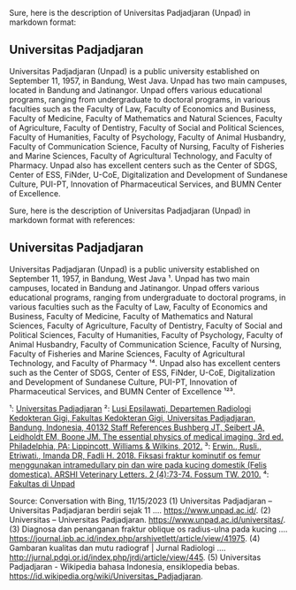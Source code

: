Sure, here is the description of Universitas Padjadjaran (Unpad) in markdown format:

## Universitas Padjadjaran

Universitas Padjadjaran (Unpad) is a public university established on September 11, 1957, in Bandung, West Java. Unpad has two main campuses, located in Bandung and Jatinangor. Unpad offers various educational programs, ranging from undergraduate to doctoral programs, in various faculties such as the Faculty of Law, Faculty of Economics and Business, Faculty of Medicine, Faculty of Mathematics and Natural Sciences, Faculty of Agriculture, Faculty of Dentistry, Faculty of Social and Political Sciences, Faculty of Humanities, Faculty of Psychology, Faculty of Animal Husbandry, Faculty of Communication Science, Faculty of Nursing, Faculty of Fisheries and Marine Sciences, Faculty of Agricultural Technology, and Faculty of Pharmacy. Unpad also has excellent centers such as the Center of SDGS, Center of ESS, FiNder, U-CoE, Digitalization and Development of Sundanese Culture, PUI-PT, Innovation of Pharmaceutical Services, and BUMN Center of Excellence. 

Sure, here is the description of Universitas Padjadjaran (Unpad) in markdown format with references:

## Universitas Padjadjaran

Universitas Padjadjaran (Unpad) is a public university established on September 11, 1957, in Bandung, West Java ¹. Unpad has two main campuses, located in Bandung and Jatinangor. Unpad offers various educational programs, ranging from undergraduate to doctoral programs, in various faculties such as the Faculty of Law, Faculty of Economics and Business, Faculty of Medicine, Faculty of Mathematics and Natural Sciences, Faculty of Agriculture, Faculty of Dentistry, Faculty of Social and Political Sciences, Faculty of Humanities, Faculty of Psychology, Faculty of Animal Husbandry, Faculty of Communication Science, Faculty of Nursing, Faculty of Fisheries and Marine Sciences, Faculty of Agricultural Technology, and Faculty of Pharmacy ¹⁴. Unpad also has excellent centers such as the Center of SDGS, Center of ESS, FiNder, U-CoE, Digitalization and Development of Sundanese Culture, PUI-PT, Innovation of Pharmaceutical Services, and BUMN Center of Excellence ¹²³. 


¹: [Universitas Padjadjaran](https://www.unpad.ac.id/)
²: [Lusi Epsilawati, Departemen Radiologi Kedokteran Gigi, Fakultas Kedokteran Gigi, Universitas Padjadjaran, Bandung, Indonesia, 40132 Staff References Bushberg JT, Seibert JA, Leidholdt EM, Boone JM. The essential physics of medical imaging, 3rd ed. Philadelphia, PA: Lippincott, Williams & Wilkins, 2012.](http://jurnal.pdgi.or.id/index.php/jrdi/article/view/445)
³: [Erwin., Rusli., Etriwati., Imanda DR, Fadli H. 2018. Fiksasi fraktur kominutif os femur menggunakan intramedullary pin dan wire pada kucing domestik (Felis domestica). ARSHI Veterinary Letters. 2 (4):73-74. Fossum TW. 2010.](https://journal.ipb.ac.id/index.php/arshivetlett/article/view/41975)
⁴: [Fakultas di Unpad](https://www.unpad.ac.id/fakultas/)

Source: Conversation with Bing, 11/15/2023
(1) Universitas Padjadjaran – Universitas Padjadjaran berdiri sejak 11 .... https://www.unpad.ac.id/.
(2) Universitas – Universitas Padjadjaran. https://www.unpad.ac.id/universitas/.
(3) Diagnosa dan penanganan fraktur oblique os radius-ulna pada kucing .... https://journal.ipb.ac.id/index.php/arshivetlett/article/view/41975.
(4) Gambaran kualitas dan mutu radiograf | Jurnal Radiologi .... http://jurnal.pdgi.or.id/index.php/jrdi/article/view/445.
(5) Universitas Padjadjaran - Wikipedia bahasa Indonesia, ensiklopedia bebas. https://id.wikipedia.org/wiki/Universitas_Padjadjaran.
